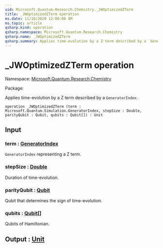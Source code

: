 ```yaml
---
uid: Microsoft.Quantum.Research.Chemistry._JWOptimizedZTerm
title: _JWOptimizedZTerm operation
ms.date: 11/10/2020 12:00:00 AM
ms.topic: article
qsharp.kind: operation
qsharp.namespace: Microsoft.Quantum.Research.Chemistry
qsharp.name: _JWOptimizedZTerm
qsharp.summary: Applies time-evolution by a Z term described by a `GeneratorIndex`.
---
```


# _JWOptimizedZTerm operation

Namespace: [Microsoft.Quantum.Research.Chemistry](xref:Microsoft.Quantum.Research.Chemistry)

Package: [](https://nuget.org/packages/)


Applies time-evolution by a Z term described by a `GeneratorIndex`.

```qsharp
operation _JWOptimizedZTerm (term : Microsoft.Quantum.Simulation.GeneratorIndex, stepSize : Double, parityQubit : Qubit, qubits : Qubit[]) : Unit
```


## Input

### term : [GeneratorIndex](xref:Microsoft.Quantum.Simulation.GeneratorIndex)

`GeneratorIndex` representing a Z term.


### stepSize : [Double](xref:microsoft.quantum.lang-ref.double)

Duration of time-evolution.


### parityQubit : [Qubit](xref:microsoft.quantum.lang-ref.qubit)

Qubit that determines the sign of time-evolution.


### qubits : [Qubit](xref:microsoft.quantum.lang-ref.qubit)[]

Qubits of Hamiltonian.



## Output : [Unit](xref:microsoft.quantum.lang-ref.unit)

